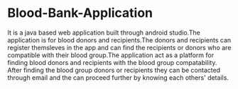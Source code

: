 # Blood-Bank-Application
It is a java based web application built through android studio.The application is for blood donors and recipients.The donors and recipients can register themsleves in the app and 
can find the recipients or donors who are compatible with their blood group.The application act as a platform for finding blood donors and recipients with the blood group compatability.
After finding the blood group donors or recipients they can be contacted through email and the can proceed further by knowing each others' details.
